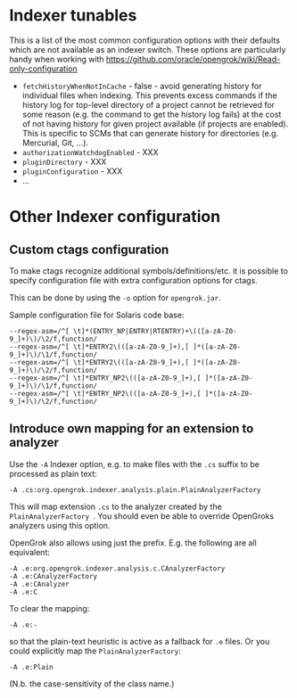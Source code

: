 # Indexer tunables

This is a list of the most common configuration options with their defaults which are not available as an indexer switch. These options are particularly handy when working with https://github.com/oracle/opengrok/wiki/Read-only-configuration

 - `fetchHistoryWhenNotInCache` - false - avoid generating history for individual files when indexing. This prevents excess commands if the history log for top-level directory of a project cannot be retrieved for some reason (e.g. the command to get the history log fails) at the cost of not having history for given project available (if projects are enabled). This is specific to SCMs that can generate history for directories (e.g. Mercurial, Git, ...).
 - `authorizationWatchdogEnabled` - XXX
 - `pluginDirectory` - XXX
 - `pluginConfiguration` - XXX
 - ...

# Other Indexer configuration

## Custom ctags configuration

To make ctags recognize additional symbols/definitions/etc. it is possible to
specify configuration file with extra configuration options for ctags.

This can be done by using the `-o` option for `opengrok.jar`.

Sample configuration file for Solaris code base:

```
--regex-asm=/^[ \t]*(ENTRY_NP|ENTRY|RTENTRY)+\(([a-zA-Z0-9_]+)\)/\2/f,function/
--regex-asm=/^[ \t]*ENTRY2\(([a-zA-Z0-9_]+),[ ]*([a-zA-Z0-9_]+)\)/\1/f,function/
--regex-asm=/^[ \t]*ENTRY2\(([a-zA-Z0-9_]+),[ ]*([a-zA-Z0-9_]+)\)/\2/f,function/
--regex-asm=/^[ \t]*ENTRY_NP2\(([a-zA-Z0-9_]+),[ ]*([a-zA-Z0-9_]+)\)/\1/f,function/
--regex-asm=/^[ \t]*ENTRY_NP2\(([a-zA-Z0-9_]+),[ ]*([a-zA-Z0-9_]+)\)/\2/f,function/
```

## Introduce own mapping for an extension to analyzer

Use the `-A` Indexer option, e.g. to make files with the `.cs` suffix to be processed as plain text:

```
-A .cs:org.opengrok.indexer.analysis.plain.PlainAnalyzerFactory
```

This will map extension `.cs` to the analyzer created by the `PlainAnalyzerFactory `. You should even be able to override OpenGroks analyzers using this option.

OpenGrok also allows using just the prefix. E.g. the following are all equivalent:

```
-A .e:org.opengrok.indexer.analysis.c.CAnalyzerFactory
-A .e:CAnalyzerFactory
-A .e:CAnalyzer
-A .e:C
```

To clear the mapping:

`-A .e:-`

so that the plain-text heuristic is active as a fallback for `.e` files. Or you could explicitly map the `PlainAnalyzerFactory`:

`-A .e:Plain`

(N.b. the case-sensitivity of the class name.)
